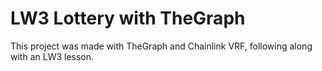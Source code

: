 # LW3 Lottery with TheGraph

This project was made with TheGraph and Chainlink VRF, following along with an LW3 lesson.
